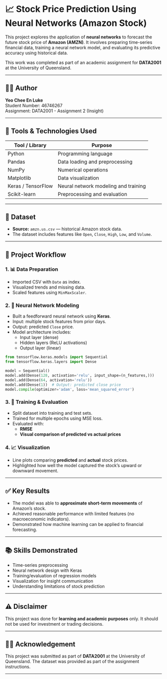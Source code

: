 # 📈 Stock Price Prediction Using Neural Networks (Amazon Stock)

This project explores the application of **neural networks** to forecast the future stock price of **Amazon (AMZN)**. It involves preparing time-series financial data, training a neural network model, and evaluating its predictive accuracy using historical data.

This work was completed as part of an academic assignment for **DATA2001** at the University of Queensland.

---

## 👨‍💻 Author

**Yeo Chee En Luke**  
Student Number: 46746267  
Assignment: DATA2001 - Assignment 2 (Insight)

---

## 🧰 Tools & Technologies Used

| Tool / Library     | Purpose                                   |
|--------------------|-------------------------------------------|
| Python             | Programming language                      |
| Pandas             | Data loading and preprocessing            |
| NumPy              | Numerical operations                      |
| Matplotlib         | Data visualization                        |
| Keras / TensorFlow | Neural network modeling and training      |
| Scikit-learn       | Preprocessing and evaluation              |

---

## 📁 Dataset

- **Source:** `amzn.us.csv` — historical Amazon stock data.
- The dataset includes features like `Open`, `Close`, `High`, `Low`, and `Volume`.

---

## 🔄 Project Workflow

### 1. 📊 Data Preparation

- Imported CSV with `Date` as index.
- Visualized trends and missing data.
- Scaled features using `MinMaxScaler`.

### 2. 🧠 Neural Network Modeling

- Built a feedforward neural network using **Keras**.
- Input: multiple stock features from prior days.
- Output: predicted `Close` price.
- Model architecture includes:
  - Input layer (dense)
  - Hidden layers (ReLU activations)
  - Output layer (linear)

```python
from tensorflow.keras.models import Sequential
from tensorflow.keras.layers import Dense

model = Sequential()
model.add(Dense(128, activation='relu', input_shape=(n_features,)))
model.add(Dense(64, activation='relu'))
model.add(Dense(1))  # Output: predicted close price
model.compile(optimizer='adam', loss='mean_squared_error')
```

### 3. 🧪 Training & Evaluation

- Split dataset into training and test sets.
- Trained for multiple epochs using MSE loss.
- Evaluated with:
  - **RMSE**
  - **Visual comparison of predicted vs actual prices**

### 4. 📈 Visualization

- Line plots comparing **predicted** and **actual** stock prices.
- Highlighted how well the model captured the stock’s upward or downward movement.

---

## ✅ Key Results

- The model was able to **approximate short-term movements** of Amazon’s stock.
- Achieved reasonable performance with limited features (no macroeconomic indicators).
- Demonstrated how machine learning can be applied to financial forecasting.

---

## 📚 Skills Demonstrated

- Time-series preprocessing
- Neural network design with Keras
- Training/evaluation of regression models
- Visualization for insight communication
- Understanding limitations of stock prediction

---

## ⚠️ Disclaimer

This project was done for **learning and academic purposes** only. It should not be used for investment or trading decisions.

---

## 🧑‍🏫 Acknowledgement

This project was submitted as part of **DATA2001** at the University of Queensland. The dataset was provided as part of the assignment instructions.

---
